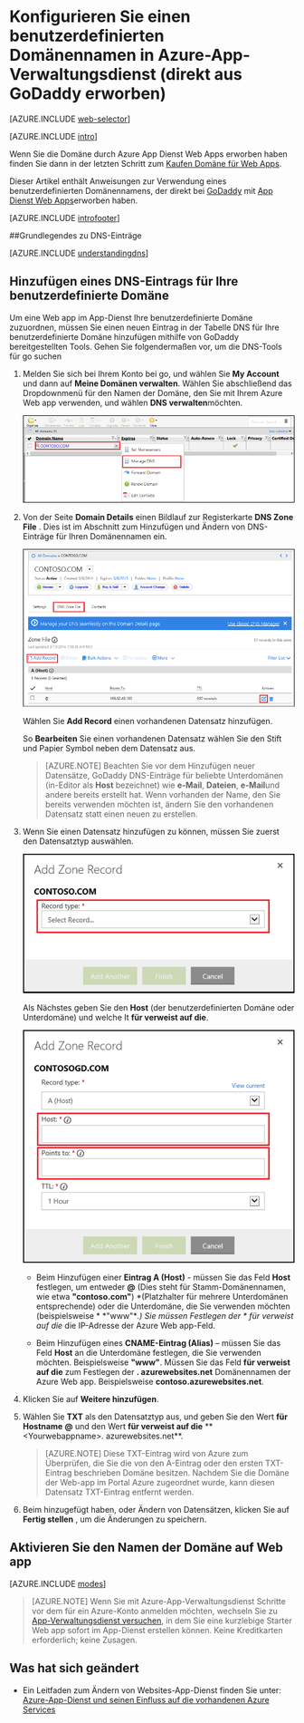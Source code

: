 <properties
    pageTitle="Konfigurieren Sie einen benutzerdefinierten Domänennamen in Azure-App-Verwaltungsdienst (GoDaddy)"
    description="Informationen Sie zum Verwenden von GoDaddy Domänennamen mit Azure Web Apps"
    services="app-service"
    documentationCenter=""
    authors="erikre"
    manager="wpickett"
    editor="jimbe"/>

<tags
    ms.service="app-service"
    ms.workload="na"
    ms.tgt_pltfrm="na"
    ms.devlang="na"
    ms.topic="article"
    ms.date="01/12/2016"
    ms.author="cephalin"/>

# <a name="configure-a-custom-domain-name-in-azure-app-service-purchased-directly-from-godaddy"></a>Konfigurieren Sie einen benutzerdefinierten Domänennamen in Azure-App-Verwaltungsdienst (direkt aus GoDaddy erworben)

[AZURE.INCLUDE [web-selector](../../includes/websites-custom-domain-selector.md)]

[AZURE.INCLUDE [intro](../../includes/custom-dns-web-site-intro.md)]

Wenn Sie die Domäne durch Azure App Dienst Web Apps erworben haben finden Sie dann in der letzten Schritt zum [Kaufen Domäne für Web Apps](custom-dns-web-site-buydomains-web-app.md).

Dieser Artikel enthält Anweisungen zur Verwendung eines benutzerdefinierten Domänennamens, der direkt bei [GoDaddy](https://godaddy.com) mit [App Dienst Web Apps](http://go.microsoft.com/fwlink/?LinkId=529714)erworben haben.

[AZURE.INCLUDE [introfooter](../../includes/custom-dns-web-site-intro-notes.md)]

<a name="understanding-records"></a>
##<a name="understanding-dns-records"></a>Grundlegendes zu DNS-Einträge

[AZURE.INCLUDE [understandingdns](../../includes/custom-dns-web-site-understanding-dns-raw.md)]

<a name="bkmk_configurecname"></a>
## <a name="add-a-dns-record-for-your-custom-domain"></a>Hinzufügen eines DNS-Eintrags für Ihre benutzerdefinierte Domäne

Um eine Web app im App-Dienst Ihre benutzerdefinierte Domäne zuzuordnen, müssen Sie einen neuen Eintrag in der Tabelle DNS für Ihre benutzerdefinierte Domäne hinzufügen mithilfe von GoDaddy bereitgestellten Tools. Gehen Sie folgendermaßen vor, um die DNS-Tools für go suchen

1. Melden Sie sich bei Ihrem Konto bei go, und wählen Sie **My Account** und dann auf **Meine Domänen verwalten**. Wählen Sie abschließend das Dropdownmenü für den Namen der Domäne, den Sie mit Ihrem Azure Web app verwenden, und wählen **DNS verwalten**möchten.

    ![benutzerdefinierte Domäne Seite für GoDaddy](./media/web-sites-godaddy-custom-domain-name/godaddy-customdomain.png)

2. Von der Seite **Domain Details** einen Bildlauf zur Registerkarte **DNS Zone File** . Dies ist im Abschnitt zum Hinzufügen und Ändern von DNS-Einträge für Ihren Domänennamen ein.

    ![Registerkarte DNS Zone File.](./media/web-sites-godaddy-custom-domain-name/godaddy-zonetab.png)

    Wählen Sie **Add Record** einen vorhandenen Datensatz hinzufügen.

    So **Bearbeiten** Sie einen vorhandenen Datensatz wählen Sie den Stift und Papier Symbol neben dem Datensatz aus.

    > [AZURE.NOTE] Beachten Sie vor dem Hinzufügen neuer Datensätze, GoDaddy DNS-Einträge für beliebte Unterdomänen (in-Editor als **Host** bezeichnet) wie **e-Mail**, **Dateien**, **e-Mail**und andere bereits erstellt hat. Wenn vorhanden der Name, den Sie bereits verwenden möchten ist, ändern Sie den vorhandenen Datensatz statt einen neuen zu erstellen.

4. Wenn Sie einen Datensatz hinzufügen zu können, müssen Sie zuerst den Datensatztyp auswählen.

    ![Wählen Sie Datensatztyp aus.](./media/web-sites-godaddy-custom-domain-name/godaddy-selectrecordtype.png)

    Als Nächstes geben Sie den **Host** (der benutzerdefinierten Domäne oder Unterdomäne) und welche It **für verweist auf die**.

    ![Zone-Eintrag hinzufügen](./media/web-sites-godaddy-custom-domain-name/godaddy-addzonerecord.png)

    * Beim Hinzufügen einer **Eintrag A (Host)** - müssen Sie das Feld **Host** festlegen, um entweder **@** (Dies steht für Stamm-Domänennamen, wie etwa **"contoso.com"**) *(Platzhalter für mehrere Unterdomänen entsprechende) oder die Unterdomäne, die Sie verwenden möchten (beispielsweise * *"www"**.) Sie müssen Festlegen der * *für verweist auf die** die IP-Adresse der Azure Web app-Feld.

    * Beim Hinzufügen eines **CNAME-Eintrag (Alias)** – müssen Sie das Feld **Host** an die Unterdomäne festlegen, die Sie verwenden möchten. Beispielsweise **"www"**. Müssen Sie das Feld **für verweist auf die** zum Festlegen der **. azurewebsites.net** Domänennamen der Azure Web app. Beispielsweise **contoso.azurewebsites.net**.

5. Klicken Sie auf **Weitere hinzufügen**.
6. Wählen Sie **TXT** als den Datensatztyp aus, und geben Sie den Wert **für Hostname** **@** und den Wert **für verweist auf die** ** &lt;Yourwebappname&gt;. azurewebsites.net**.

    > [AZURE.NOTE] Diese TXT-Eintrag wird von Azure zum Überprüfen, die Sie die von den A-Eintrag oder den ersten TXT-Eintrag beschrieben Domäne besitzen. Nachdem Sie die Domäne der Web-app im Portal Azure zugeordnet wurde, kann diesen Datensatz TXT-Eintrag entfernt werden.

5. Beim hinzugefügt haben, oder Ändern von Datensätzen, klicken Sie auf **Fertig stellen** , um die Änderungen zu speichern.

<a name="enabledomain"></a>
## <a name="enable-the-domain-name-on-your-web-app"></a>Aktivieren Sie den Namen der Domäne auf Web app

[AZURE.INCLUDE [modes](../../includes/custom-dns-web-site-enable-on-web-site.md)]

>[AZURE.NOTE] Wenn Sie mit Azure-App-Verwaltungsdienst Schritte vor dem für ein Azure-Konto anmelden möchten, wechseln Sie zu [App-Verwaltungsdienst versuchen](http://go.microsoft.com/fwlink/?LinkId=523751), in dem Sie eine kurzlebige Starter Web app sofort im App-Dienst erstellen können. Keine Kreditkarten erforderlich; keine Zusagen.

## <a name="whats-changed"></a>Was hat sich geändert
* Ein Leitfaden zum Ändern von Websites-App-Dienst finden Sie unter: [Azure-App-Dienst und seinen Einfluss auf die vorhandenen Azure Services](http://go.microsoft.com/fwlink/?LinkId=529714)

